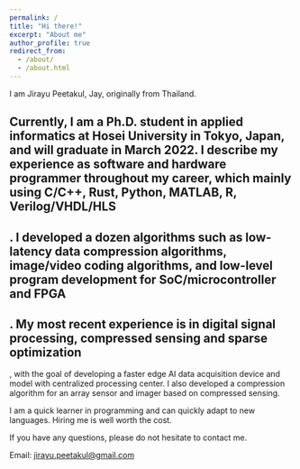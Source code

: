 ```yaml
---
permalink: /
title: "Hi there!"
excerpt: "About me"
author_profile: true
redirect_from: 
  - /about/
  - /about.html
---
```

I am Jirayu Peetakul, Jay, originally from Thailand.

Currently, I am a Ph.D. student in applied informatics at Hosei University in Tokyo, Japan, and will graduate in March 2022. 
I describe my experience as software and hardware programmer throughout my career, which mainly using 
C/C++, Rust, Python, MATLAB, R, Verilog/VHDL/HLS
---
.
I developed a dozen algorithms such as 
low-latency data compression algorithms, image/video coding algorithms, and low-level program development for SoC/microcontroller and FPGA
---
. 
My most recent experience is in 
digital signal processing, compressed sensing and sparse optimization
---
, 
with the goal of developing a faster edge AI data acquisition device and model with centralized processing center. 
I also developed a compression algorithm for an array sensor and imager based on compressed sensing. 

I am a quick learner in programming and can quickly adapt to new languages.
Hiring me is well worth the cost.

If you have any questions, please do not hesitate to contact me.

Email: jirayu.peetakul@gmail.com
